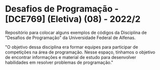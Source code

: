 # Desafios de Programação - [DCE769] (Eletiva) (08) - 2022/2

  Repositório para colocar alguns exemplos de códigos da Disciplina de "Desafios de Programação" da Universidade Federal de Alfenas.

  "O objetivo dessa disciplina era formar equipes para participar de competições na área de programação. Nesse espaço, tínhamos o objetivo de encontrar informações e material de estudo para desenvolver habilidades em resolver problemas de programação."

